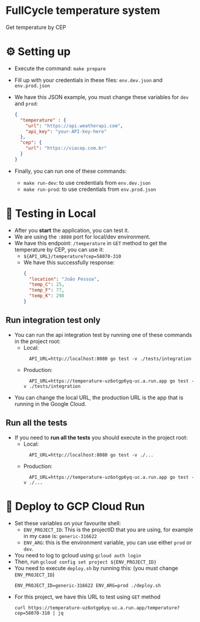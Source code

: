 # FullCycle temperature system
Get temperature by CEP

# ⚙️ Setting up

- Execute the command: `make prepare`
- Fill up with your credentials in these files: `env.dev.json` and `env.prod.json`
- We have this JSON example, you must change these variables for `dev` and `prod`:
  ```json
  {
    "temperature" : {
      "url": "https://api.weatherapi.com",
      "api_key": "your-API-key-here"
    },
    "cep": {
      "url": "https://viacep.com.br"
    }
  }
  ```

- Finally, you can run one of these commands:
  - `make run-dev`: to use credentials from `env.dev.json`
  - `make run-prod`: to use credentials from `env.prod.json`

# 🧪 Testing in Local
- After you **start** the application, you can test it.
- We are using the `:8080` port for local/dev environment.
- We have this endpoint: `/temperature` in `GET` method to get the temperature by CEP, you can use it:
  - `${API_URL}/temperature?cep=58070-310`
  - We have this successfully response:
    ```json
    {
      "location": "João Pessoa",
      "temp_C": 25,
      "temp_F": 77,
      "temp_K": 298
    }
    ```
## Run integration test only

- You can run the api integration test by running one of these commands in the project root:
  - Local:
    ```shell
      API_URL=http://localhost:8080 go test -v ./tests/integration
    ```
  - Production: 
    ```shell
      API_URL=https://temperature-uz6otgp6yq-uc.a.run.app go test -v ./tests/integration
    ```
- You can change the local URL, the production URL is the app that is running in the Google Cloud.

## Run all the tests

- If you need to **run all the tests** you should execute in the project root:
  - Local:
    ```shell
      API_URL=http://localhost:8080 go test -v ./...
    ```
  - Production:
    ```shell
      API_URL=https://temperature-uz6otgp6yq-uc.a.run.app go test -v ./...
    ```

# 🚀 Deploy to GCP Cloud Run

- Set these variables on your favourite shell:
  - `ENV_PROJECT_ID`: This is the projectID that you are using, for example in my case is: `generic-316622`
  - `ENV_ARG`: this is the environment variable, you can use either `prod` or `dev`.
- You need to log to gcloud using `gcloud auth login`
- Then, run `gcloud config set project ${ENV_PROJECT_ID}`
- You need to execute `deploy.sh` by running this: (you must change `ENV_PROJECT_ID`)
  ```shell
  ENV_PROJECT_ID=generic-316622 ENV_ARG=prod ./deploy.sh
  ```
- For this project, we have this URL to test using `GET` method
  ```shell
  curl https://temperature-uz6otgp6yq-uc.a.run.app/temperature?cep=58070-310 | jq
  ```
